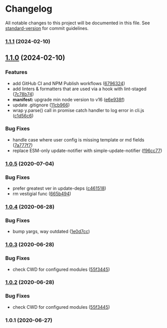 # Changelog

All notable changes to this project will be documented in this file. See [standard-version](https://github.com/conventional-changelog/standard-version) for commit guidelines.

### [1.1.1](https://github.com/f3rno/serve-markdown-it/compare/v1.1.0...v1.1.1) (2024-02-10)

## [1.1.0](https://github.com/f3rno/serve-markdown-it/compare/v1.0.5...v1.1.0) (2024-02-10)


### Features

* add GitHub CI and NPM Publish workflows ([6796324](https://github.com/f3rno/serve-markdown-it/commit/679632458148047ae653bb9a7d471423604b0689))
* add linters & formatters that are used via a hook with lint-staged ([7c78b74](https://github.com/f3rno/serve-markdown-it/commit/7c78b74612d2e836262502cd5c93b4ab36e488a0))
* **manifest:** upgrade min node version to v16 ([e6e938f](https://github.com/f3rno/serve-markdown-it/commit/e6e938f0bd73133f60b81fd2549c3c2cc6ccd068))
* update .gitignore ([11cb966](https://github.com/f3rno/serve-markdown-it/commit/11cb966793e5eda0e45bd91d6e78ad8ef00f4390))
* wrap y.parse() call in promise catch handler to log error in cli.js ([c1d56c6](https://github.com/f3rno/serve-markdown-it/commit/c1d56c65a46c2e70cdfb280dc6e2120b9972f8fc))


### Bug Fixes

* handle case where user config is missing template or md fields ([7a777f7](https://github.com/f3rno/serve-markdown-it/commit/7a777f77970810df732cf7030dfdb50f77cbfcc0))
* replace ESM-only update-notifier with simple-update-notifier ([f96cc77](https://github.com/f3rno/serve-markdown-it/commit/f96cc772fc79186aa0f56012626a26b8a67c4ff7))

### [1.0.5](https://github.com/f3rno/serve-markdown-it/compare/v1.0.4...v1.0.5) (2020-07-04)


### Bug Fixes

* prefer greatest ver in update-deps ([c461518](https://github.com/f3rno/serve-markdown-it/commit/c461518511a6300b1fb1a3c2581d543149c6f7da))
* rm vestigial func ([665b494](https://github.com/f3rno/serve-markdown-it/commit/665b49471fdc2f454033640b0c69bd44bbb71d6c))

### [1.0.4](https://github.com/f3rno/serve-markdown-it/compare/v1.0.3...v1.0.4) (2020-06-28)


### Bug Fixes

* bump yargs, way outdated ([1e0d7cc](https://github.com/f3rno/serve-markdown-it/commit/1e0d7ccd9cdd68c71f3ecbbe4230f9c98570d8f9))

### [1.0.3](https://github.com/f3rno/serve-markdown-it/compare/v1.0.1...v1.0.3) (2020-06-28)


### Bug Fixes

* check CWD for configured modules ([55f3445](https://github.com/f3rno/serve-markdown-it/commit/55f3445da4eb0f21ca4e303e8412f9d4250f5729))

### [1.0.2](https://github.com/f3rno/serve-markdown-it/compare/v1.0.1...v1.0.2) (2020-06-28)


### Bug Fixes

* check CWD for configured modules ([55f3445](https://github.com/f3rno/serve-markdown-it/commit/55f3445da4eb0f21ca4e303e8412f9d4250f5729))

### 1.0.1 (2020-06-27)
